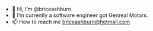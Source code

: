 - 👋 Hi, I’m @briceashburn.
- 🌱 I’m currently a software engineer got Genreal Motors.
- 📫 How to reach me briceashburn@hotmail.com

<!---
briceashburn/briceashburn is a ✨ special ✨ repository because its `README.md` (this file) appears on your GitHub profile.
You can click the Preview link to take a look at your changes.
--->
